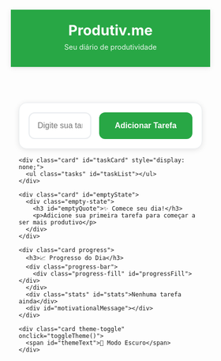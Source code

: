 <!DOCTYPE html>
<html lang="pt-BR">
<head>
  <meta charset="UTF-8">
  <meta name="viewport" content="width=device-width, initial-scale=1.0">
  <title>Produtiv.me - Diário de Produtividade</title>
  <style>
    * {
      box-sizing: border-box;
    }

    body {
      font-family: -apple-system, BlinkMacSystemFont, 'Segoe UI', Roboto, sans-serif;
      margin: 0; 
      padding: 0;
      background: var(--bg); 
      color: var(--text);
      transition: all 0.3s ease;
      min-height: 100vh;
      -webkit-touch-callout: none;
      -webkit-user-select: none;
      -khtml-user-select: none;
      -moz-user-select: none;
      -ms-user-select: none;
      user-select: none;
    }

    :root {
      --bg: #f8f9fa;
      --card: #ffffff;
      --text: #212529;
      --primary: #28a745;
      --secondary: #e9ecef;
      --danger: #dc3545;
      --warning: #ffc107;
      --shadow: rgba(0,0,0,0.1);
    }

    [data-theme="dark"] {
      --bg: #0d1117;
      --card: #161b22;
      --text: #f0f6fc;
      --primary: #238636;
      --secondary: #30363d;
      --danger: #f85149;
      --warning: #d29922;
      --shadow: rgba(0,0,0,0.3);
    }

    header {
      text-align: center;
      padding: 1.5rem 1rem;
      background: var(--primary);
      color: white;
      position: sticky;
      top: 0;
      z-index: 100;
      box-shadow: 0 2px 10px var(--shadow);
    }

    header h1 {
      margin: 0;
      font-size: 1.8rem;
      font-weight: 700;
    }

    header p {
      margin: 0.5rem 0;
      opacity: 0.9;
      font-size: 0.9rem;
    }

    #currentDate {
      font-size: 0.85rem;
      margin-top: 0.5rem;
      opacity: 0.8;
      font-weight: 500;
    }

    .container {
      max-width: 100%;
      margin: 0;
      padding: 1rem;
      padding-bottom: 2rem;
    }

    .card {
      background: var(--card);
      padding: 1.2rem;
      border-radius: 16px;
      margin-bottom: 1rem;
      box-shadow: 0 2px 12px var(--shadow);
      border: 1px solid var(--secondary);
    }

    .task-input {
      display: flex;
      flex-direction: column;
      gap: 1rem;
    }

    .task-input input {
      width: 100%;
      padding: 1rem;
      border: 2px solid var(--secondary);
      border-radius: 12px;
      background: var(--card);
      color: var(--text);
      font-size: 1rem;
      outline: none;
      transition: border-color 0.2s;
    }

    .task-input input:focus {
      border-color: var(--primary);
    }

    .task-input button {
      width: 100%;
      padding: 1rem;
      background: var(--primary);
      border: none;
      border-radius: 12px;
      color: white;
      cursor: pointer;
      font-size: 1rem;
      font-weight: 600;
      transition: all 0.2s;
      touch-action: manipulation;
    }

    .task-input button:active {
      transform: scale(0.98);
      background: #218838;
    }

    .tasks {
      list-style: none;
      padding: 0;
      margin: 0;
    }

    .tasks li {
      display: flex;
      justify-content: space-between;
      align-items: center;
      padding: 1rem 0;
      border-bottom: 1px solid var(--secondary);
      min-height: 60px;
    }

    .tasks li:last-child {
      border-bottom: none;
    }

    .tasks li span {
      cursor: pointer;
      flex: 1;
      margin-right: 1rem;
      font-size: 1rem;
      line-height: 1.4;
      padding: 0.5rem 0;
      word-break: break-word;
    }

    .tasks li.completed span {
      text-decoration: line-through;
      color: #6c757d;
      opacity: 0.7;
    }

    .task-buttons {
      display: flex;
      gap: 0.5rem;
      flex-shrink: 0;
    }

    .task-buttons button {
      background: var(--secondary);
      border: none;
      cursor: pointer;
      padding: 0.75rem;
      border-radius: 10px;
      font-size: 1.2rem;
      min-width: 44px;
      min-height: 44px;
      display: flex;
      align-items: center;
      justify-content: center;
      transition: all 0.2s;
      touch-action: manipulation;
    }

    .task-buttons button:active {
      transform: scale(0.95);
    }

    .task-buttons .edit-btn:hover,
    .task-buttons .edit-btn:active {
      background: var(--warning);
      color: white;
    }

    .task-buttons .delete-btn:hover,
    .task-buttons .delete-btn:active {
      background: var(--danger);
      color: white;
    }

    .progress h3 {
      margin: 0 0 1rem 0;
      font-size: 1.1rem;
      color: var(--text);
    }

    .progress-bar {
      height: 24px;
      background: var(--secondary);
      border-radius: 12px;
      overflow: hidden;
      position: relative;
    }

    .progress-fill {
      height: 100%;
      background: linear-gradient(90deg, var(--primary), #20c997);
      width: 0%;
      transition: width 0.5s ease;
      border-radius: 12px;
    }

    .stats {
      margin-top: 1rem;
      font-size: 0.9rem;
      text-align: center;
      color: var(--text);
      opacity: 0.8;
    }

    .theme-toggle {
      cursor: pointer;
      padding: 1rem;
      background: var(--secondary);
      border-radius: 12px;
      text-align: center;
      transition: all 0.2s;
      font-weight: 500;
      touch-action: manipulation;
    }

    .theme-toggle:active {
      transform: scale(0.98);
    }

    .empty-state {
      text-align: center;
      padding: 2rem;
      color: var(--text);
      opacity: 0.6;
    }

    .empty-state h3 {
      margin: 0 0 0.5rem 0;
      font-size: 1.2rem;
      color: var(--primary);
      font-weight: 600;
    }

    .empty-state p {
      margin: 0;
      font-size: 0.9rem;
    }

    #motivationalMessage {
      animation: fadeIn 0.5s ease-in;
      background: rgba(40, 167, 69, 0.1);
      padding: 0.8rem;
      border-radius: 8px;
      border-left: 4px solid var(--primary);
      text-align: center; 
      margin-top: 1rem; 
      font-style: italic; 
      color: var(--primary); 
      font-weight: 500; 
      display: none;
    }

    @keyframes fadeIn {
      from { opacity: 0; transform: translateY(10px); }
      to { opacity: 1; transform: translateY(0); }
    }

    .celebration {
      animation: bounce 0.6s ease-in-out;
    }

    @keyframes bounce {
      0%, 20%, 50%, 80%, 100% { transform: translateY(0); }
      40% { transform: translateY(-10px); }
      60% { transform: translateY(-5px); }
    }

    /* Melhorias para touch */
    @media (hover: none) and (pointer: coarse) {
      .task-buttons button:hover {
        background: var(--secondary);
        color: inherit;
      }
    }

    /* Responsividade para tablets */
    @media (min-width: 768px) {
      .container {
        max-width: 600px;
        margin: 0 auto;
      }
      
      .task-input {
        flex-direction: row;
        align-items: stretch;
      }
      
      .task-input input {
        flex: 1;
      }
      
      .task-input button {
        width: auto;
        padding: 1rem 2rem;
        white-space: nowrap;
      }
    }
  </style>
</head>
<body>
  <header>
    <h1>Produtiv.me</h1>
    <p>Seu diário de produtividade</p>
    <div id="currentDate"></div>
  </header>

  <div class="container">
    <div class="card task-input">
      <input type="text" id="taskInput" placeholder="Digite sua tarefa..." autocomplete="off">
      <button onclick="addTask()" id="addButton">Adicionar Tarefa</button>
    </div>

    <div class="card" id="taskCard" style="display: none;">
      <ul class="tasks" id="taskList"></ul>
    </div>

    <div class="card" id="emptyState">
      <div class="empty-state">
        <h3 id="emptyQuote">✨ Comece seu dia!</h3>
        <p>Adicione sua primeira tarefa para começar a ser mais produtivo</p>
      </div>
    </div>

    <div class="card progress">
      <h3>📈 Progresso do Dia</h3>
      <div class="progress-bar">
        <div class="progress-fill" id="progressFill"></div>
      </div>
      <div class="stats" id="stats">Nenhuma tarefa ainda</div>
      <div id="motivationalMessage"></div>
    </div>

    <div class="card theme-toggle" onclick="toggleTheme()">
      <span id="themeText">🌙 Modo Escuro</span>
    </div>
  </div>

  <script>
    let tasks = [];
    let lastDate = null;
    
    // Frases motivacionais
    const motivationalQuotes = {
      empty: [
        "✨ Cada grande jornada começa com um pequeno passo!",
        "🚀 Hoje é o dia perfeito para começar algo incrível!",
        "💪 Você tem o poder de transformar este dia!",
        "🌟 Pequenas ações levam a grandes resultados!",
        "🔥 Sua produtividade começa agora!",
        "⭐ Acredite em você e comece a primeira tarefa!"
      ],
      progress: [
        "🎯 Continue assim, você está no caminho certo!",
        "💎 Cada tarefa concluída é uma vitória!",
        "🏆 Você está construindo algo incrível!",
        "🌈 Progresso é progresso, não importa o tamanho!",
        "⚡ Sua determinação está dando frutos!",
        "🎊 Parabéns! Você está fazendo acontecer!"
      ],
      completed: [
        "🎉 Incrível! Você completou tudo hoje!",
        "👑 Você é uma máquina de produtividade!",
        "🏅 Dia 100% produtivo! Você merece aplausos!",
        "🌟 Parabéns! Você arrasou hoje!",
        "🚀 Missão cumprida! Você é fantástico!",
        "💯 Perfeição alcançada! Descanse merecidamente!"
      ],
      newDay: [
        "🌅 Novo dia, novas oportunidades de brilhar!",
        "☀️ Bom dia! Pronto para mais conquistas?",
        "🌱 Cada dia é uma nova chance de crescer!",
        "✨ O universo está conspirando a seu favor hoje!",
        "🎯 Hoje você pode superar suas expectativas!",
        "🔥 Desperte o gigante que existe em você!"
      ]
    };
    
    function getRandomQuote(category) {
      const quotes = motivationalQuotes[category];
      if (!quotes || quotes.length === 0) return "";
      return quotes[Math.floor(Math.random() * quotes.length)];
    }
    
    // Funções globais para serem chamadas pelos botões
    window.toggleTask = function(index) {
      if (index < 0 || index >= tasks.length) return;
      tasks[index].completed = !tasks[index].completed;
      saveTasks();
      renderTasks();
    };
    
    window.editTask = function(index) {
      if (index < 0 || index >= tasks.length) return;
      const currentTask = tasks[index];
      const newText = prompt("✏️ Editar tarefa:", currentTask.text);
      if (newText !== null && newText.trim() !== "" && newText.trim() !== currentTask.text) {
        tasks[index].text = newText.trim();
        saveTasks();
        renderTasks();
      }
    };
    
    window.deleteTask = function(index) {
      if (index < 0 || index >= tasks.length) return;
      if (confirm("🗑️ Tem certeza que deseja excluir esta tarefa?")) {
        tasks.splice(index, 1);
        saveTasks();
        renderTasks();
      }
    };

    function getTodayDateString() {
      const today = new Date();
      return today.toDateString();
    }

    function updateCurrentDate() {
      try {
        const today = new Date();
        const options = { 
          weekday: 'long', 
          year: 'numeric', 
          month: 'long', 
          day: 'numeric' 
        };
        const dateString = today.toLocaleDateString('pt-BR', options);
        const dateElement = document.getElementById('currentDate');
        if (dateElement) {
          dateElement.textContent = dateString;
        }
      } catch (error) {
        console.error('Erro ao atualizar data:', error);
      }
    }

    function loadTasks() {
      try {
        const savedTasks = localStorage.getItem('produtiv_tasks');
        const savedDate = localStorage.getItem('produtiv_last_date');
        const currentDate = getTodayDateString();
        
        if (savedTasks) {
          const parsedTasks = JSON.parse(savedTasks);
          if (Array.isArray(parsedTasks)) {
            tasks = parsedTasks;
          }
        }
        
        // Se é um novo dia, desmarcar todas as tarefas concluídas
        if (savedDate && savedDate !== currentDate) {
          tasks = tasks.map(task => ({
            ...task,
            completed: false
          }));
          console.log('✨ Novo dia! Tarefas desmarcadas para um novo começo');
          showNewDayMessage();
        }
        
        lastDate = currentDate;
        localStorage.setItem('produtiv_last_date', currentDate);
        saveTasks();
      } catch (error) {
        console.error('Erro ao carregar tarefas:', error);
        tasks = [];
      }
    }
    
    function showNewDayMessage() {
      try {
        const message = document.getElementById('motivationalMessage');
        if (message) {
          const quote = getRandomQuote('newDay');
          message.textContent = quote;
          message.style.display = 'block';
          message.classList.add('celebration');
          
          setTimeout(() => {
            message.classList.remove('celebration');
          }, 600);
          
          setTimeout(() => {
            message.style.display = 'none';
          }, 5000);
        }
      } catch (error) {
        console.error('Erro ao mostrar mensagem de novo dia:', error);
      }
    }

    function saveTasks() {
      try {
        localStorage.setItem('produtiv_tasks', JSON.stringify(tasks));
        localStorage.setItem('produtiv_last_date', getTodayDateString());
      } catch (error) {
        console.error('Erro ao salvar tarefas:', error);
      }
    }

    function renderTasks() {
      try {
        const taskList = document.getElementById("taskList");
        const taskCard = document.getElementById("taskCard");
        const emptyState = document.getElementById("emptyState");
        const emptyQuote = document.getElementById("emptyQuote");
        
        if (!taskList || !taskCard || !emptyState || !emptyQuote) {
          console.error('Elementos não encontrados');
          return;
        }
        
        taskList.innerHTML = "";
        
        if (tasks.length === 0) {
          taskCard.style.display = "none";
          emptyState.style.display = "block";
          emptyQuote.textContent = getRandomQuote('empty');
        } else {
          taskCard.style.display = "block";
          emptyState.style.display = "none";
          
          tasks.forEach((task, index) => {
            if (!task || typeof task.text !== 'string') return;
            
            const li = document.createElement("li");
            if (task.completed) {
              li.className = "completed";
            }
            
            // Criar span para o texto da tarefa
            const taskSpan = document.createElement("span");
            taskSpan.textContent = task.text;
            taskSpan.onclick = function() { toggleTask(index); };
            
            // Criar div para os botões
            const buttonsDiv = document.createElement("div");
            buttonsDiv.className = "task-buttons";
            
            // Botão de editar
            const editBtn = document.createElement("button");
            editBtn.className = "edit-btn";
            editBtn.innerHTML = "✏️";
            editBtn.title = "Editar tarefa";
            editBtn.onclick = function() { editTask(index); };
            
            // Botão de excluir
            const deleteBtn = document.createElement("button");
            deleteBtn.className = "delete-btn";
            deleteBtn.innerHTML = "🗑️";
            deleteBtn.title = "Excluir tarefa";
            deleteBtn.onclick = function() { deleteTask(index); };
            
            buttonsDiv.appendChild(editBtn);
            buttonsDiv.appendChild(deleteBtn);
            
            li.appendChild(taskSpan);
            li.appendChild(buttonsDiv);
            taskList.appendChild(li);
          });
        }
        
        updateProgress();
      } catch (error) {
        console.error('Erro ao renderizar tarefas:', error);
      }
    }

    function addTask() {
      try {
        const input = document.getElementById("taskInput");
        if (!input) return;
        
        const taskText = input.value.trim();
        
        if (taskText === "") {
          input.focus();
          return;
        }
        
        tasks.push({ 
          text: taskText, 
          completed: false,
          createdAt: new Date().toISOString()
        });
        
        input.value = "";
        saveTasks();
        renderTasks();
        
        // Scroll suave para a nova tarefa
        setTimeout(() => {
          const taskCard = document.getElementById("taskCard");
          if (taskCard && taskCard.style.display !== "none") {
            taskCard.scrollIntoView({ behavior: 'smooth', block: 'nearest' });
          }
        }, 100);
      } catch (error) {
        console.error('Erro ao adicionar tarefa:', error);
      }
    }

    function updateProgress() {
      try {
        const progressFill = document.getElementById("progressFill");
        const stats = document.getElementById("stats");
        const motivationalMessage = document.getElementById("motivationalMessage");
        
        if (!progressFill || !stats || !motivationalMessage) return;
        
        const total = tasks.length;
        const completed = tasks.filter(task => task && task.completed).length;
        const percent = total === 0 ? 0 : Math.round((completed / total) * 100);
        
        progressFill.style.width = percent + "%";
        
        if (total === 0) {
          stats.textContent = "Nenhuma tarefa ainda";
          motivationalMessage.style.display = "none";
        } else {
          const pending = total - completed;
          stats.textContent = `📊 Total: ${total} | ✅ Concluídas: ${completed} | ⏳ Pendentes: ${pending} (${percent}%)`;
          
          // Mostrar frases motivacionais baseadas no progresso
          if (percent === 100) {
            const quote = getRandomQuote('completed');
            motivationalMessage.textContent = quote;
            motivationalMessage.style.display = 'block';
            motivationalMessage.classList.add('celebration');
            setTimeout(() => motivationalMessage.classList.remove('celebration'), 600);
          } else if (completed > 0) {
            const quote = getRandomQuote('progress');
            motivationalMessage.textContent = quote;
            motivationalMessage.style.display = 'block';
          } else {
            motivationalMessage.style.display = 'none';
          }
        }
      } catch (error) {
        console.error('Erro ao atualizar progresso:', error);
      }
    }

    function toggleTheme() {
      try {
        const body = document.body;
        const themeText = document.getElementById("themeText");
        
        if (!themeText) return;
        
        if (body.getAttribute("data-theme") === "dark") {
          body.removeAttribute("data-theme");
          themeText.textContent = "🌙 Modo Escuro";
          localStorage.setItem('produtiv_theme', 'light');
        } else {
          body.setAttribute("data-theme", "dark");
          themeText.textContent = "☀️ Modo Claro";
          localStorage.setItem('produtiv_theme', 'dark');
        }
      } catch (error) {
        console.error('Erro ao alternar tema:', error);
      }
    }

    function loadTheme() {
      try {
        const savedTheme = localStorage.getItem('produtiv_theme');
        const themeText = document.getElementById("themeText");
        
        if (!themeText) return;
        
        if (savedTheme === 'dark') {
          document.body.setAttribute("data-theme", "dark");
          themeText.textContent = "☀️ Modo Claro";
        } else {
          themeText.textContent = "🌙 Modo Escuro";
        }
      } catch (error) {
        console.error('Erro ao carregar tema:', error);
      }
    }

    // Event listeners
    document.addEventListener('DOMContentLoaded', function() {
      try {
        const taskInput = document.getElementById("taskInput");
        const addButton = document.getElementById("addButton");
        
        if (taskInput) {
          taskInput.addEventListener('keypress', function(event) {
            if (event.key === 'Enter') {
              event.preventDefault();
              addTask();
            }
          });
        }
        
        if (addButton && navigator.vibrate) {
          addButton.addEventListener('touchstart', function() {
            navigator.vibrate(10);
          });
        }
        
        // Inicializar aplicação
        updateCurrentDate();
        loadTasks();
        loadTheme();
        renderTasks();
        
        // Verificar mudança de dia a cada minuto
        setInterval(() => {
          try {
            const currentDate = getTodayDateString();
            if (lastDate && lastDate !== currentDate) {
              console.log('🌅 Novo dia detectado!');
              loadTasks();
              renderTasks();
              updateCurrentDate();
            }
          } catch (error) {
            console.error('Erro na verificação de novo dia:', error);
          }
        }, 60000);
        
      } catch (error) {
        console.error('Erro na inicialização:', error);
      }
    });
  </script>
</body>
</html>
